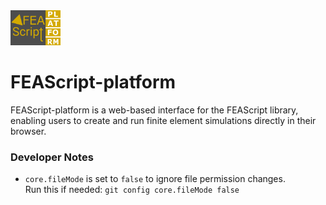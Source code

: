 <img src="./assets/FEAScriptPlatformLogo.png" width="80">

# FEAScript-platform

FEAScript-platform is a web-based interface for the FEAScript library, enabling users to create and run finite element simulations directly in their browser.

### Developer Notes

- `core.fileMode` is set to `false` to ignore file permission changes.  
  Run this if needed: `git config core.fileMode false`
